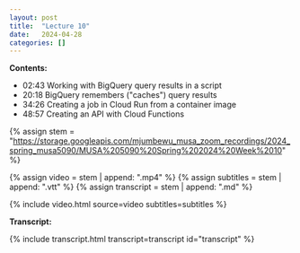 ```yaml
---
layout: post
title:  "Lecture 10"
date:   2024-04-28
categories: []
---
```


**Contents:**
- 02:43 Working with BigQuery query results in a script
- 20:18 BigQuery remembers ("caches") query results
- 34:26 Creating a job in Cloud Run from a container image
- 48:57 Creating an API with Cloud Functions

<!--more-->

{% assign stem = "https://storage.googleapis.com/mjumbewu_musa_zoom_recordings/2024_spring_musa5090/MUSA%205090%20Spring%202024%20Week%2010" %}

{% assign video = stem | append: ".mp4" %}
{% assign subtitles = stem | append: ".vtt" %}
{% assign transcript = stem | append: ".md" %}

{% include video.html source=video subtitles=subtitles %}

**Transcript:**

{% include transcript.html transcript=transcript id="transcript" %}
